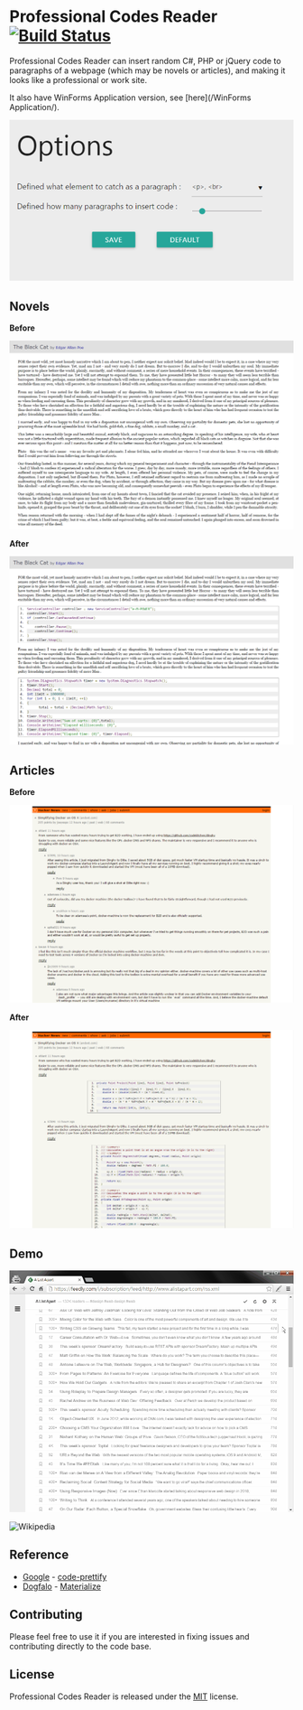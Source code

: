 # Professional Codes Reader [![Build Status](https://travis-ci.org/Jasonnor/Professional-Codes-Reader.svg?branch=v1.0.3)](https://travis-ci.org/Jasonnor/Professional-Codes-Reader)

Professional Codes Reader can insert random C#, PHP or jQuery code to paragraphs of a webpage (which may be novels or articles), and making it looks like a professional or work site.

It also have WinForms Application version, see [here](/WinForms Application/).

![Options](/Example/Options.png)

## Novels

**Before**

![Before](/Example/Novel_Before.png)

**After**

![After](/Example/Novel_After.png)

## Articles

**Before**

![Before](/Example/Article_Before.png)

**After**

![After](/Example/Article_After.png)

## Demo

![Feedly](/Example/Demo_Feedly.gif)

![Wikipedia](/Example/Demo_Wikipedia.gif)

## Reference

+ [Google](https://github.com/google) - [code-prettify](https://github.com/google/code-prettify)
+ [Dogfalo](https://github.com/Dogfalo) - [Materialize](https://github.com/dogfalo/materialize/)

## Contributing

Please feel free to use it if you are interested in fixing issues and contributing directly to the code base.

## License

Professional Codes Reader is released under the [MIT](/LICENSE) license.
